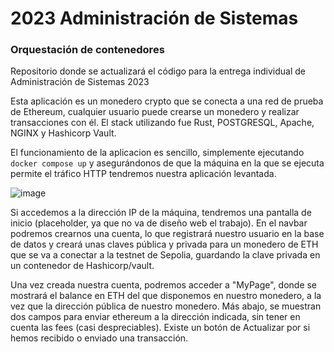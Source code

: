 # 2023 Administración de Sistemas
### Orquestación de contenedores

Repositorio donde se actualizará el código para la entrega individual de Administración de Sistemas 2023

Esta aplicación es un monedero crypto que se conecta a una red de prueba de Ethereum, cualquier usuario puede crearse un monedero y realizar transacciones con él. El stack utilizando fue Rust, POSTGRESQL, Apache, NGINX y Hashicorp Vault.

El funcionamiento de la aplicacion es sencillo, simplemente ejecutando
```docker compose up``` y asegurándonos de que la máquina en la que se ejecuta permite el tráfico HTTP tendremos nuestra aplicación levantada.

![image](https://github.com/AlbertoArostegui/trabajoas/assets/74300793/342eb8ab-916b-4576-91c9-ff5f3311927e)

Si accedemos a la dirección IP de la máquina, tendremos una pantalla de inicio (placeholder, ya que no va de diseño web el trabajo). En el navbar podremos crearnos una cuenta, lo que registrará nuestro usuario en la base de datos y creará unas claves pública y privada para un monedero de ETH que se va a conectar a la testnet de Sepolia, guardando la clave privada en un contenedor de Hashicorp/vault.

Una vez creada nuestra cuenta, podremos acceder a "MyPage", donde se mostrará el balance en ETH del que disponemos en nuestro monedero, a la vez que la dirección pública de nuestro monedero. Más abajo, se muestran dos campos para enviar ethereum a la dirección indicada, sin tener en cuenta las fees (casi despreciables). Existe un botón de Actualizar por si hemos recibido o enviado una transacción.


